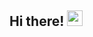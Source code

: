 ## Hi there! <img src="https://media.giphy.com/media/hvRJCLFzcasrR4ia7z/giphy.gif" width="25" height="25">
